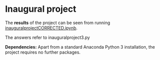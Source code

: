 # Inaugural project

The **results** of the project can be seen from running [inauguralprojectCORRECTED.ipynb](inauguralproject.ipynb).

The answers refer to inauguralproject3.py

**Dependencies:** Apart from a standard Anaconda Python 3 installation, the project requires no further packages.
